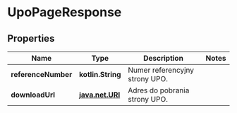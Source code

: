 
# UpoPageResponse

## Properties
| Name | Type | Description | Notes |
| ------------ | ------------- | ------------- | ------------- |
| **referenceNumber** | **kotlin.String** | Numer referencyjny strony UPO. |  |
| **downloadUrl** | [**java.net.URI**](java.net.URI.md) | Adres do pobrania strony UPO. |  |



